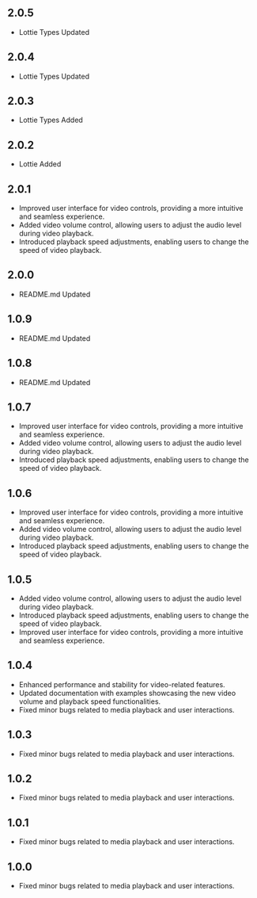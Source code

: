 ## 2.0.5

- Lottie Types Updated

## 2.0.4

- Lottie Types Updated

## 2.0.3

- Lottie Types Added

## 2.0.2

- Lottie Added

## 2.0.1

- Improved user interface for video controls, providing a more intuitive and seamless experience.
- Added video volume control, allowing users to adjust the audio level during video playback.
- Introduced playback speed adjustments, enabling users to change the speed of video playback.

## 2.0.0

- README.md Updated

## 1.0.9

- README.md Updated

## 1.0.8

- README.md Updated

## 1.0.7

- Improved user interface for video controls, providing a more intuitive and seamless experience.
- Added video volume control, allowing users to adjust the audio level during video playback.
- Introduced playback speed adjustments, enabling users to change the speed of video playback.

## 1.0.6

- Improved user interface for video controls, providing a more intuitive and seamless experience.
- Added video volume control, allowing users to adjust the audio level during video playback.
- Introduced playback speed adjustments, enabling users to change the speed of video playback.

## 1.0.5

- Added video volume control, allowing users to adjust the audio level during video playback.
- Introduced playback speed adjustments, enabling users to change the speed of video playback.
- Improved user interface for video controls, providing a more intuitive and seamless experience.

## 1.0.4

- Enhanced performance and stability for video-related features.
- Updated documentation with examples showcasing the new video volume and playback speed functionalities.
- Fixed minor bugs related to media playback and user interactions.

## 1.0.3

- Fixed minor bugs related to media playback and user interactions.

## 1.0.2

- Fixed minor bugs related to media playback and user interactions.

## 1.0.1

- Fixed minor bugs related to media playback and user interactions.

## 1.0.0

- Fixed minor bugs related to media playback and user interactions.
